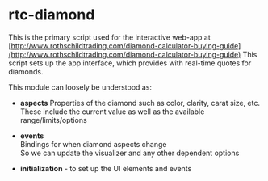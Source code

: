rtc-diamond
===========

This is the primary script used for the interactive web-app at [http://www.rothschildtrading.com/diamond-calculator-buying-guide](http://www.rothschildtrading.com/diamond-calculator-buying-guide)
This script sets up the app interface, which provides with real-time quotes for diamonds.

This module can loosely be understood as:

*	**aspects**
	Properties of the diamond such as color, clarity, carat size, etc.  
    These include the current value as well as the available range/limits/options

*	**events**  
	Bindings for when diamond aspects change  
    So we can update the visualizer and any other dependent options

*	**initialization** - to set up the UI elements and events

